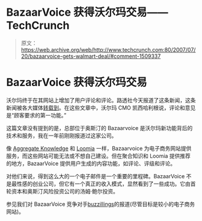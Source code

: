# BazaarVoice 获得沃尔玛交易——TechCrunch

> 原文：<https://web.archive.org/web/http://www.techcrunch.com:80/2007/07/20/bazaarvoice-gets-walmart-deal/#comment-1509337>

# BazaarVoice 获得沃尔玛交易

 [](https://web.archive.org/web/20220811112006/http://www.crunchbase.com/company/bazaarvoice) 沃尔玛终于在其网站上增加了用户评论和评论。路透社今天报道了这条新闻，这条新闻被各大媒体[转载到](https://web.archive.org/web/20220811112006/http://www.reuters.com/article/ousiv/idUSN1825061220070719)。在这些文章中，沃尔玛 CMO 凯西哈利根说，评论和意见是“顾客要求的第一功能。”

这篇文章没有提到的是，总部位于奥斯汀的 Bazaarvoice 是沃尔玛新功能背后的技术和服务，我在一年前刚刚报道过这家公司。

像 [Aggregate Knowledge](https://web.archive.org/web/20220811112006/http://www.crunchbase.com/company/aggregateknowledge) 和 [Loomia](https://web.archive.org/web/20220811112006/http://www.crunchbase.com/company/loomia) 一样，Bazaarvoice 为电子商务网站提供服务，而这些网站可能无法或不想自己建设。但在聚合知识和 Loomia 提供推荐的地方，BazaarVoice 提供用户生成的内容功能，如评论、评级和评论。

对他们来说，得到这么大的一个电子邮件是一个重要的里程碑。BazaarVoice 不是最性感的创业公司，但它有一个真正的收入模式，显然看到了一些成功。它由首轮资本和奥斯汀风险投资公司的汤姆·鲍尔投资。

参见我们对 BazaarVoice 竞争对手[buzzillings](https://web.archive.org/web/20220811112006/http://www.beta.techcrunch.com/2007/04/09/product-reviews-everyone-wants-a-piece-of-the-market-but-powerreviews-may-get-it/)的报道(尽管目标是较小的电子商务网站)。